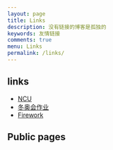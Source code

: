 ```yaml
---
layout: page
title: Links
description: 没有链接的博客是孤独的
keywords: 友情链接
comments: true
menu: Links
permalink: /links/
---
```


## links
- [NCU](http://www.ncu.edu.cn)
- [冬奥会作业](../ortherpage/dongaohui)
- [Firework](../ortherpage/Fireworks)

## Public pages
